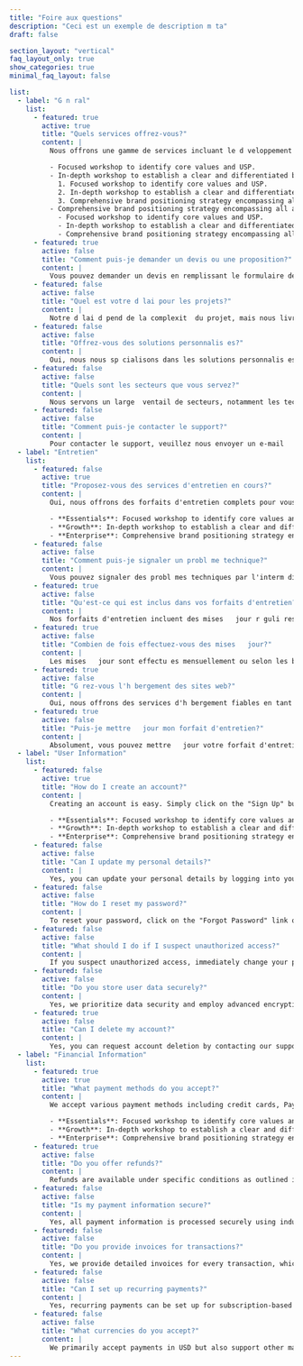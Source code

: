 ```yaml
---
title: "Foire aux questions"
description: "Ceci est un exemple de description m ta"
draft: false

section_layout: "vertical"
faq_layout_only: true
show_categories: true
minimal_faq_layout: false

list:
  - label: "G n ral"
    list:
      - featured: true
        active: true
        title: "Quels services offrez-vous?"
        content: |
          Nous offrons une gamme de services incluant le d veloppement web, le branding et le marketing num rique pour aider les entreprises   cro tre et r ussir.

          - Focused workshop to identify core values and USP.
          - In-depth workshop to establish a clear and differentiated brand identity.
            1. Focused workshop to identify core values and USP.
            2. In-depth workshop to establish a clear and differentiated brand identity.
            3. Comprehensive brand positioning strategy encompassing all aspects of your brand.
          - Comprehensive brand positioning strategy encompassing all aspects of your brand.  
            - Focused workshop to identify core values and USP.
            - In-depth workshop to establish a clear and differentiated brand identity.
            - Comprehensive brand positioning strategy encompassing all aspects of your brand.
      - featured: true
        active: false
        title: "Comment puis-je demander un devis ou une proposition?"
        content: |
          Vous pouvez demander un devis en remplissant le formulaire de [contact](#) sur notre site ou en nous envoyant directement un e-mail   [info@looka.com](#) avec les d tails de votre projet.
      - featured: false
        active: false
        title: "Quel est votre d lai pour les projets?"
        content: |
          Notre d lai d pend de la complexit  du projet, mais nous livrons g n ralement dans les 2-4 semaines pour les projets standard.
      - featured: false
        active: false
        title: "Offrez-vous des solutions personnalis es?"
        content: |
          Oui, nous nous sp cialisons dans les solutions personnalis es con ues pour r pondre aux besoins uniques de votre entreprise ou de votre projet.
      - featured: false
        active: false
        title: "Quels sont les secteurs que vous servez?"
        content: |
          Nous servons un large  ventail de secteurs, notamment les technologies, la sant , l' ducation et la vente au d tail, entre autres.
      - featured: false
        active: false
        title: "Comment puis-je contacter le support?"
        content: |
          Pour contacter le support, veuillez nous envoyer un e-mail   [support@looka.com](#) ou utiliser la fonction de chat en direct sur notre site web pour obtenir de l'aide imm diate.
  - label: "Entretien"
    list:
      - featured: false
        active: true
        title: "Proposez-vous des services d'entretien en cours?"
        content: |
          Oui, nous offrons des forfaits d'entretien complets pour vous assurer que votre site web ou votre application reste   jour et s curis e.

          - **Essentials**: Focused workshop to identify core values and USP.
          - **Growth**: In-depth workshop to establish a clear and differentiated brand identity.
          - **Enterprise**: Comprehensive brand positioning strategy encompassing all aspects of your brand.
      - featured: false
        active: false
        title: "Comment puis-je signaler un probl me technique?"
        content: |
          Vous pouvez signaler des probl mes techniques par l'interm diaire de notre formulaire de [support](#) ou en nous envoyant un e-mail   [tech@looka.com](#) avec une description d taille  du probl me.
      - featured: true
        active: false
        title: "Qu'est-ce qui est inclus dans vos forfaits d'entretien?"
        content: |
          Nos forfaits d'entretien incluent des mises   jour r guli res, des sauvegardes, des v rifications des performances et de la surveillance de la s curit  pour vous assurer que vos syst mes fonctionnent correctement.
      - featured: true
        active: false
        title: "Combien de fois effectuez-vous des mises   jour?"
        content: |
          Les mises   jour sont effectu es mensuellement ou selon les besoins, en fonction du forfait d'entretien que vous avez choisi.
      - featured: true
        active: false
        title: "G rez-vous l'h bergement des sites web?"
        content: |
          Oui, nous offrons des services d'h bergement fiables en tant que partie de nos forfaits d'entretien ou en tant que service autonome.
      - featured: true
        active: false
        title: "Puis-je mettre   jour mon forfait d'entretien?"
        content: |
          Absolument, vous pouvez mettre   jour votre forfait d'entretien   tout moment en nous contactant.
  - label: "User Information"
    list:
      - featured: false
        active: true
        title: "How do I create an account?"
        content: |
          Creating an account is easy. Simply click on the "Sign Up" button on our website and follow the instructions.

          - **Essentials**: Focused workshop to identify core values and USP.
          - **Growth**: In-depth workshop to establish a clear and differentiated brand identity.
          - **Enterprise**: Comprehensive brand positioning strategy encompassing all aspects of your brand.
      - featured: false
        active: false
        title: "Can I update my personal details?"
        content: |
          Yes, you can update your personal details by logging into your account and navigating to the profile settings page.
      - featured: false
        active: false
        title: "How do I reset my password?"
        content: |
          To reset your password, click on the "Forgot Password" link on the login page and follow the prompts.
      - featured: false
        active: false
        title: "What should I do if I suspect unauthorized access?"
        content: |
          If you suspect unauthorized access, immediately change your password and contact our support team for further assistance.
      - featured: false
        active: false
        title: "Do you store user data securely?"
        content: |
          Yes, we prioritize data security and employ advanced encryption techniques to safeguard user information.
      - featured: true
        active: false
        title: "Can I delete my account?"
        content: |
          Yes, you can request account deletion by contacting our support team. Please note that this action is irreversible.
  - label: "Financial Information"
    list:
      - featured: true
        active: true
        title: "What payment methods do you accept?"
        content: |
          We accept various payment methods including credit cards, PayPal, and bank transfers for your convenience.

          - **Essentials**: Focused workshop to identify core values and USP.
          - **Growth**: In-depth workshop to establish a clear and differentiated brand identity.
          - **Enterprise**: Comprehensive brand positioning strategy encompassing all aspects of your brand.
      - featured: true
        active: false
        title: "Do you offer refunds?"
        content: |
          Refunds are available under specific conditions as outlined in our refund policy. Please refer to our [terms and conditions](#) for details.
      - featured: false
        active: false
        title: "Is my payment information secure?"
        content: |
          Yes, all payment information is processed securely using industry-standard encryption and trusted payment gateways.
      - featured: false
        active: false
        title: "Do you provide invoices for transactions?"
        content: |
          Yes, we provide detailed invoices for every transaction, which are emailed to you upon successful payment.
      - featured: false
        active: false
        title: "Can I set up recurring payments?"
        content: |
          Yes, recurring payments can be set up for subscription-based services. Contact our billing team for assistance.
      - featured: false
        active: false
        title: "What currencies do you accept?"
        content: |
          We primarily accept payments in USD but also support other major currencies. Contact us for specific details.
---
```

